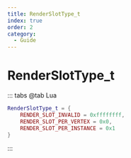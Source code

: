 ```yaml
---
title: RenderSlotType_t
index: true
order: 2
category:
  - Guide
---
```


# RenderSlotType_t
::: tabs
@tab Lua
```lua
RenderSlotType_t = {
    RENDER_SLOT_INVALID = 0xffffffff,
    RENDER_SLOT_PER_VERTEX = 0x0,
    RENDER_SLOT_PER_INSTANCE = 0x1
}
```
:::